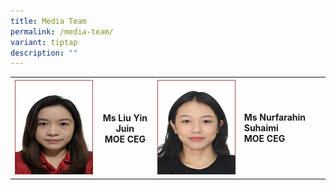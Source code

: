```yaml
---
title: Media Team
permalink: /media-team/
variant: tiptap
description: ""
---
```

<table style="minWidth: 100px">
<colgroup>
<col>
<col>
<col>
<col>
</colgroup>
<tbody>
<tr>
<th rowspan="1" colspan="1">
<div class="isomer-image-wrapper">
<img style="width: 100%;" height="auto" width="100%" alt="" src="/images/Media Team/9.png">
</div>
</th>
<th rowspan="1" colspan="1">
<p>Ms Liu Yin Juin
<br>MOE CEG</p>
</th>
<th rowspan="1" colspan="1">
<div class="isomer-image-wrapper">
<img style="width: 100%;" height="auto" width="100%" alt="" src="/images/Media Team/8.png">
</div>
</th>
<td rowspan="1" colspan="1">
<p><strong>Ms Nurfarahin Suhaimi</strong> 
<br><strong>MOE CEG</strong>
</p>
</td>
</tr>
</tbody>
</table>
<p></p>